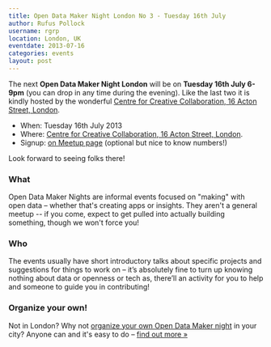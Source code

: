```yaml
---
title: Open Data Maker Night London No 3 - Tuesday 16th July
author: Rufus Pollock
username: rgrp
location: London, UK
eventdate: 2013-07-16
categories: events
layout: post
---
```


The next **Open Data Maker Night London** will be on **Tuesday 16th July 6-9pm** (you can drop in any time during the evening). Like the last two it is kindly hosted by the wonderful [Centre for Creative Collaboration, 16 Acton Street, London][c4cc].

* When: Tuesday 16th July 2013
* Where: [Centre for Creative Collaboration, 16 Acton Street, London][c4cc].
* Signup: [on Meetup page][meetup] (optional but nice to know numbers!)

Look forward to seeing folks there!

[c4cc]: http://creative-collaboration.net/about/contact/
[meetup]: http://www.meetup.com/OpenKnowledgeFoundation/London-GB/984832/

### What

Open Data Maker Nights are informal events focused on "making" with open data – whether that's creating apps or insights. They aren't a general meetup -- if you come, expect to get pulled into actually building something, though we won't force you!

### Who

The events usually have short introductory talks about specific projects and suggestions for things to work on – it’s absolutely fine to turn up knowing nothing about data or openness or tech as, there’ll an activity for you to help and someone to guide you in contributing!

### Organize your own!

Not in London? Why not [organize your own Open Data Maker night][run] in your city? Anyone can and it's easy to do &ndash; [find out more &raquo;][run]

[run]: /events/open-data-maker/

